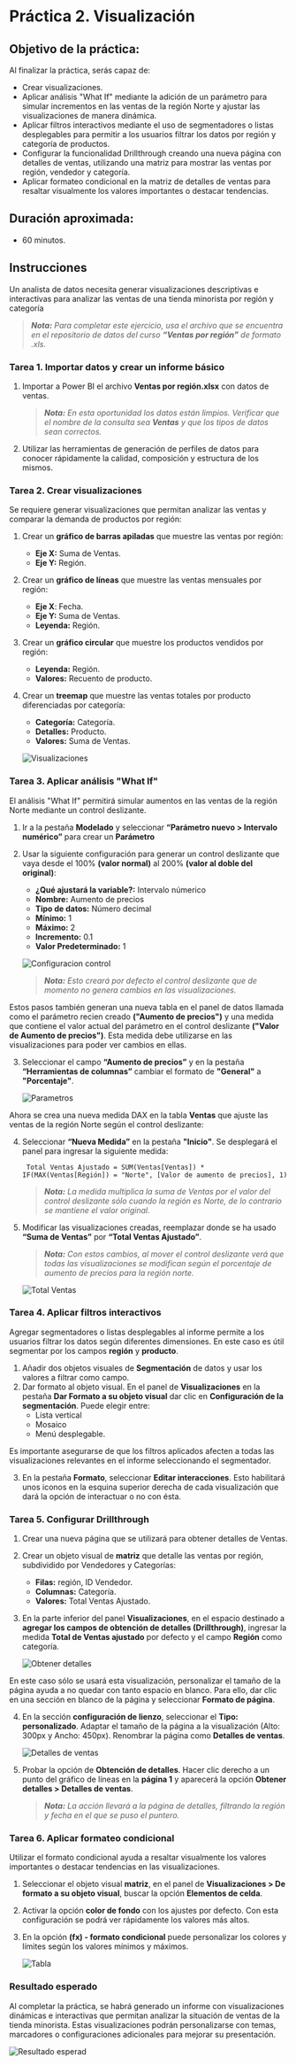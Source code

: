 # Práctica 2. Visualización

## Objetivo de la práctica:
Al finalizar la práctica, serás capaz de:
- Crear visualizaciones.
- Aplicar análisis "What If" mediante la adición de un parámetro para simular incrementos en las ventas de la región Norte y ajustar las visualizaciones de manera dinámica.
- Aplicar filtros interactivos mediante el uso de segmentadores o listas desplegables para permitir a los usuarios filtrar los datos por región y categoría de productos.
- Configurar la funcionalidad Drillthrough creando una nueva página con detalles de ventas, utilizando una matriz para mostrar las ventas por región, vendedor y categoría.
- Aplicar formateo condicional en la matriz de detalles de ventas para resaltar visualmente los valores importantes o destacar tendencias.

## Duración aproximada:
- 60 minutos.


## Instrucciones 
Un analista de datos necesita generar visualizaciones descriptivas e interactivas para analizar las ventas de una tienda minorista por región y categoría
>***Nota:** Para completar este ejercicio, usa el archivo que se encuentra en el repositorio de datos del curso **“Ventas por región”** de formato .xls.*

### Tarea 1. Importar datos y crear un informe básico

1. Importar a Power BI el archivo **Ventas por región.xlsx** con datos de ventas. 
    >***Nota:** En esta oportunidad los datos están limpios. Verificar que el nombre de la consulta sea **Ventas** y que los tipos de datos sean correctos.* 
2. Utilizar las herramientas de generación de perfiles de datos para conocer rápidamente la calidad, composición y estructura de los mismos.


### Tarea 2. Crear visualizaciones
Se requiere generar visualizaciones que permitan analizar las ventas y comparar la demanda de productos por región:
1. Crear un **gráfico de barras apiladas** que muestre las ventas por región:
    - **Eje X:** Suma de Ventas.
    - **Eje Y:** Región.
2. Crear un **gráfico de líneas** que muestre las ventas mensuales por región: 
    - **Eje X**: Fecha.
    - **Eje Y:** Suma de Ventas.
    - **Leyenda:** Región.
3. Crear un **gráfico circular** que muestre los productos vendidos por región:
    - **Leyenda:** Región.
    - **Valores:** Recuento de producto.
4. Crear un **treemap** que muestre las ventas totales por producto diferenciadas por categoría:
    - **Categoría:** Categoría.
    - **Detalles:** Producto.
    - **Valores:** Suma de Ventas.

    ![Visualizaciones](../images/Capitulo2/1.png)

### Tarea 3. Aplicar análisis "What If"
El análisis "What If" permitirá simular aumentos en las ventas de la región Norte mediante un control deslizante.

1. Ir a la pestaña **Modelado** y seleccionar **“Parámetro nuevo > Intervalo numérico”** para crear un **Parámetro** 
2. Usar la siguiente configuración para generar un control deslizante que vaya desde el 100% **(valor normal)** al 200% **(valor al doble del original)**:

    - **¿Qué ajustará la variable?:** Intervalo númerico
    - **Nombre:** Aumento de precios
    - **Tipo de datos:** Número decimal
    - **Mínimo:** 1
    - **Máximo:** 2
    - **Incremento:** 0.1
    - **Valor Predeterminado:** 1

    ![Configuracion control](../images/Capitulo2/2.PNG)

    >***Nota:** Esto creará por defecto el control deslizante que de momento no genera cambios en las visualizaciones.* 

Estos pasos también generan una nueva tabla en el panel de datos llamada como el parámetro recien creado **("Aumento de precios")** y una medida que contiene el valor actual del parámetro en el control deslizante **("Valor de Aumento de precios")**. Esta medida debe utilizarse en las visualizaciones para poder ver cambios en ellas.

3. Seleccionar el campo **“Aumento de precios”** y en la pestaña **“Herramientas de columnas”** cambiar el formato de **"General"** a **"Porcentaje"**. 

    ![Parametros](../images/Capitulo2/3.PNG)


Ahora se crea una nueva medida DAX en la tabla **Ventas** que ajuste las ventas de la región Norte según el control deslizante:

4. Seleccionar **“Nueva Medida”** en la pestaña **"Inicio"**. Se desplegará el panel para ingresar la siguiente medida:
        
        Total Ventas Ajustado = SUM(Ventas[Ventas]) * IF(MAX(Ventas[Región]) = "Norte", [Valor de aumento de precios], 1)

    >***Nota:** La medida multiplica la suma de Ventas por el valor del control deslizante sólo cuando la región es Norte, de lo contrario se mantiene el valor original.*

5. Modificar las visualizaciones creadas, reemplazar donde se ha usado **“Suma de Ventas”** por **“Total Ventas Ajustado”**.
    > ***Nota:** Con estos cambios, al mover el control deslizante verá que todas las visualizaciones se modifican según el porcentaje de aumento de precios para la región norte.*

    ![Total Ventas](../images/Capitulo2/4.PNG)

### Tarea 4. Aplicar filtros interactivos
Agregar segmentadores o listas desplegables al informe permite a los usuarios filtrar los datos según diferentes dimensiones. En este caso es útil segmentar por los campos **región** y **producto**.

1. Añadir dos objetos visuales de **Segmentación** de datos y usar los valores a filtrar como campo.
2. Dar formato al objeto visual. En el panel de **Visualizaciones** en la pestaña **Dar Formato a su objeto visual** dar clic en **Configuración de la segmentación**. Puede elegir entre:
    - Lista vertical
    - Mosaico
    - Menú desplegable.
 
Es importante asegurarse de que los filtros aplicados afecten a todas las visualizaciones relevantes en el informe seleccionando el segmentador. 

3. En la pestaña **Formato**, seleccionar **Editar interacciones**. Esto habilitará unos iconos en la esquina superior derecha de cada visualización que dará la opción de interactuar o no con ésta.

   
### Tarea 5. Configurar Drillthrough

1. Crear una nueva página que se utilizará para obtener detalles de Ventas. 
2. Crear un objeto visual de **matriz** que detalle las ventas por región, subdividido por Vendedores y Categorías:
    - **Filas:** región, ID Vendedor.
    - **Columnas:** Categoría.
    - **Valores:** Total Ventas Ajustado. 
3. En la parte inferior del panel **Visualizaciones**, en el espacio destinado a **agregar los campos de obtención de detalles (Drillthrough)**, ingresar la medida **Total de Ventas ajustado** por defecto y el campo **Región** como categoría.

    ![Obtener detalles](../images/Capitulo2/5.PNG)

En este caso sólo se usará esta visualización, personalizar el tamaño de la página ayuda a no quedar con tanto espacio en blanco. Para ello, dar clic en una sección en blanco de la página y seleccionar **Formato de página**.

4. En la sección **configuración de lienzo**, seleccionar el **Tipo: personalizado**. Adaptar el tamaño de la página a la visualización (Alto: 300px y Ancho: 450px). Renombrar la página como **Detalles de ventas**. 

   ![Detalles de ventas](../images/Capitulo2/6.PNG)

8. Probar la opción de **Obtención de detalles**. Hacer clic derecho a un punto del gráfico de líneas en la **página 1** y aparecerá la opción **Obtener detalles > Detalles de ventas**. 
    > ***Nota:** La acción llevará a la página de detalles, filtrando la región y fecha en el que se puso el puntero.*

### Tarea 6. Aplicar formateo condicional

Utilizar el formato condicional ayuda a resaltar visualmente los valores importantes o destacar tendencias en las visualizaciones. 
1. Seleccionar el objeto visual **matriz**, en el panel de **Visualizaciones > De formato a su objeto visual**, buscar la opción **Elementos de celda**. 
2. Activar la opción **color de fondo** con los ajustes por defecto. Con esta configuración se podrá ver rápidamente los valores más altos. 
7. En la opción **(fx) - formato condicional** puede personalizar los colores y límites según los valores mínimos y máximos.

    ![Tabla](../images/Capitulo2/7.PNG)

### Resultado esperado
Al completar la práctica, se habrá generado un informe con visualizaciones dinámicas e interactivas que permitan analizar la situación de ventas de la tienda minorista. Estas visualizaciones podrán personalizarse con temas, marcadores o configuraciones adicionales para mejorar su presentación. 

![Resultado esperad](../images/Capitulo2/Resultado%20esperado1.PNG)
